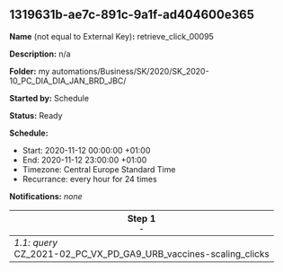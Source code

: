 ## 1319631b-ae7c-891c-9a1f-ad404600e365

**Name** (not equal to External Key)**:** retrieve_click_00095

**Description:** n/a

**Folder:** my automations/Business/SK/2020/SK_2020-10_PC_DIA_DIA_JAN_BRD_JBC/

**Started by:** Schedule

**Status:** Ready

**Schedule:**

* Start: 2020-11-12 00:00:00 +01:00
* End: 2020-11-12 23:00:00 +01:00
* Timezone: Central Europe Standard Time
* Recurrance: every hour for 24 times

**Notifications:** _none_


| Step 1<br>_<small>-</small>_ |
| --- |
| _1.1: query_<br>CZ_2021-02_PC_VX_PD_GA9_URB_vaccines-scaling_clicks |

